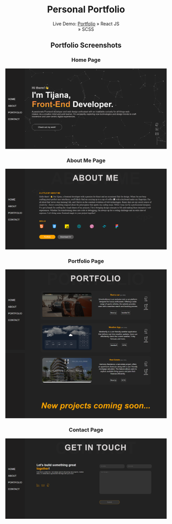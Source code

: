 <div align='center'>
<h1>Personal Portfolio</h1>
Live Demo: <a href='https://tijanadj.vercel.app/'>Portfolio</a>
» React JS <br>
» SCSS


  <h2>Portfolio Screenshots</h2>

<h3 align='center'>Home Page </h3>
<div align='center'>
<img src='public/portfolio-screens/home.png'/>
</div>

<h3 align='center'>About Me Page </h3>
<div align='center'>
<img src='public/portfolio-screens/about.png'/>
</div>

<h3 align='center'>Portfolio Page </h3>
<div align='center'>
<img src='public/portfolio-screens/portfolio.png'/>
</div>

<h3 align='center'>Contact Page </h3>
<div align='center'>
<img src='public/portfolio-screens/contact.png'/>
</div>
</div>
